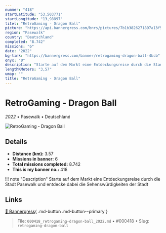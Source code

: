 ```yaml
---
nummer: "418"
startLatitude: "53,503771"
startLongitude: "13,98897"
titel: "RetroGaming - Dragon Ball"
picture: "https://api.bannergress.com/bnrs/pictures/7b1b3826271897a13f59a3f728e79571"
region: "Pasewalk"
country: "Deutschland"
completed: "8.742"
missions: "6"
date: "2022"
bg-link: "https://bannergress.com/banner/retrogaming-dragon-ball-4bcb"
onyx: "0"
description: "Starte auf dem Markt eine Entdeckungsreise durch die Stadt Pasewalk und entdecke dabei die Sehenswürdigkeiten der Stadt"
lengthKMeters: "3,57"
umap: ""
title: "RetroGaming - Dragon Ball"
---
```

# RetroGaming - Dragon Ball

*2022* • Pasewalk • Deutschland

![RetroGaming - Dragon Ball](https://api.bannergress.com/bnrs/pictures/7b1b3826271897a13f59a3f728e79571)

## Details
- **Distance (km):** 3.57
- **Missions in banner:** 6
- **Total missions completed:** 8.742
- **This is my banner no.:** 418


!!! note "Description"
    Starte auf dem Markt eine Entdeckungsreise durch die Stadt Pasewalk und entdecke dabei die Sehenswürdigkeiten der Stadt



## Links
[🔗 Bannergress](https://bannergress.com/banner/retrogaming-dragon-ball-4bcb){ .md-button .md-button--primary }



> File: `000418_retrogaming-dragon-ball_2022.md` • #000418 • Slug: `retrogaming-dragon-ball`
